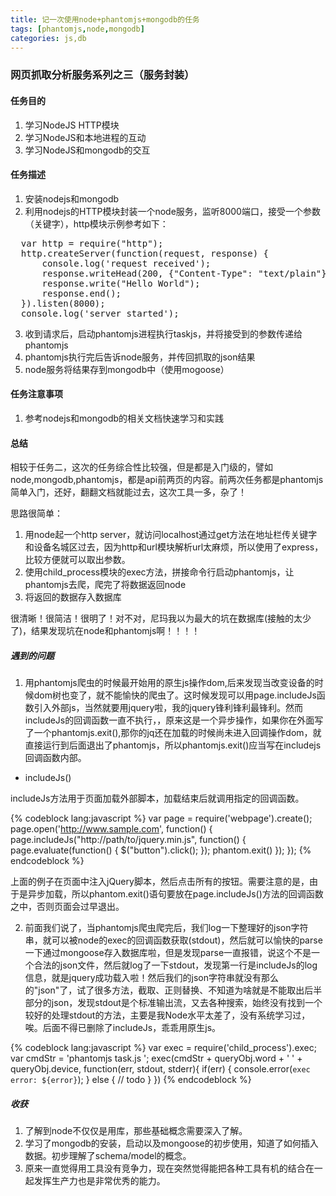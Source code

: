 ```yaml
---
title: 记一次使用node+phantomjs+mongodb的任务
tags: [phantomjs,node,mongodb]
categories: js,db
---
```


### 网页抓取分析服务系列之三（服务封装）

#### 任务目的
1. 学习NodeJS HTTP模块
2. 学习NodeJS和本地进程的互动
3. 学习NodeJS和mongodb的交互

#### 任务描述
1. 安装nodejs和mongodb
2. 利用nodejs的HTTP模块封装一个node服务，监听8000端口，接受一个参数（关键字），http模块示例参考如下：

<pre>
  var http = require("http");
  http.createServer(function(request, response) {
      console.log('request received');
      response.writeHead(200, {"Content-Type": "text/plain"});
      response.write("Hello World");
      response.end();
  }).listen(8000);
  console.log('server started');
</pre>

3. 收到请求后，启动phantomjs进程执行taskjs，并将接受到的参数传递给phantomjs
4. phantomjs执行完后告诉node服务，并传回抓取的json结果
5. node服务将结果存到mongodb中（使用mogoose）

#### 任务注意事项
1. 参考nodejs和mongodb的相关文档快速学习和实践


#### 总结
相较于任务二，这次的任务综合性比较强，但是都是入门级的，譬如node,mongodb,phantomjs，都是api前两页的内容。前两次任务都是phantomjs简单入门，还好，翻翻文档就能过去，这次工具一多，杂了！

思路很简单：

1. 用node起一个http server，就访问localhost通过get方法在地址栏传关键字和设备名城区过去，因为http和url模块解析url太麻烦，所以使用了express，比较方便就可以取出参数。
2. 使用child_process模块的exec方法，拼接命令行启动phantomjs，让phantomjs去爬，爬完了将数据返回node
3. 将返回的数据存入数据库

很清晰！很简洁！很明了！对不对，尼玛我以为最大的坑在数据库(接触的太少了)，结果发现坑在node和phantomjs啊！！！！

##### 遇到的问题

1. 用phantomjs爬虫的时候最开始用的原生js操作dom,后来发现当改变设备的时候dom树也变了，就不能愉快的爬虫了。这时候发现可以用page.includeJs函数引入外部js，当然就要用jquery啦，我的jquery锋利锋利最锋利。然而includeJs的回调函数一直不执行，，原来这是一个异步操作，如果你在外面写了一个phantomjs.exit(),那你的jq还在加载的时候尚未进入回调操作dom，就直接运行到后面退出了phantomjs，所以phantomjs.exit()应当写在includejs回调函数内部。

+ includeJs()

includeJs方法用于页面加载外部脚本，加载结束后就调用指定的回调函数。

{% codeblock lang:javascript %}
    var page = require('webpage').create();
    page.open('http://www.sample.com', function() {
      page.includeJs("http://path/to/jquery.min.js", function() {
        page.evaluate(function() {
          $("button").click();
        });
        phantom.exit()
      });
    });
{% endcodeblock %} 

上面的例子在页面中注入jQuery脚本，然后点击所有的按钮。需要注意的是，由于是异步加载，所以phantom.exit()语句要放在page.includeJs()方法的回调函数之中，否则页面会过早退出。

2. 前面我们说了，当phantomjs爬虫爬完后，我们log一下整理好的json字符串，就可以被node的exec的回调函数获取(stdout)，然后就可以愉快的parse一下通过mongoose存入数据库啦，但是发现parse一直报错，说这个不是一个合法的json文件，然后就log了一下stdout，发现第一行是includeJs的log信息，就是jquery成功载入啦！然后我们的json字符串就没有那么的"json"了，试了很多方法，截取、正则替换、不知道为啥就是不能取出后半部分的json，发现stdout是个标准输出流，又去各种搜索，始终没有找到一个较好的处理stdout的方法，主要是我Node水平太差了，没有系统学习过，唉。后面不得已删除了includeJs，乖乖用原生js。

{% codeblock lang:javascript %}
    var exec = require('child_process').exec;
    var cmdStr = 'phantomjs task.js ';
    exec(cmdStr + queryObj.word + ' ' + queryObj.device, function(err, stdout, stderr){
         if(err) {
             console.error(`exec error: ${error}`);
         } else {
         // todo
         }
    })
{% endcodeblock %} 

##### 收获

1. 了解到node不仅仅是用库，那些基础概念需要深入了解。
2. 学习了mongodb的安装，启动以及mongoose的初步使用，知道了如何插入数据。初步理解了schema/model的概念。
3. 原来一直觉得用工具没有竞争力，现在突然觉得能把各种工具有机的结合在一起发挥生产力也是非常优秀的能力。